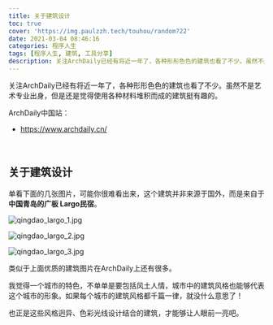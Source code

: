 ```yaml
---
title: 关于建筑设计
toc: true
cover: 'https://img.paulzzh.tech/touhou/random?22'
date: 2021-03-04 08:46:16
categories: 程序人生
tags: [程序人生, 建筑, 工具分享]
description: 关注ArchDaily已经有将近一年了，各种形形色色的建筑也看了不少。虽然不是艺术专业出身，但是还是觉得使用各种材料堆积而成的建筑挺有趣的。
---
```


关注ArchDaily已经有将近一年了，各种形形色色的建筑也看了不少。虽然不是艺术专业出身，但是还是觉得使用各种材料堆积而成的建筑挺有趣的。

ArchDaily中国站：

-   https://www.archdaily.cn/

<br/>

<!--more-->

## **关于建筑设计**

单看下面的几张图片，可能你很难看出来，这个建筑并非来源于国外，而是来自于**中国青岛的广板 Largo民宿**。

![qingdao_largo_1.jpg](https://raw.gitmirror.com/JasonkayZK/blog_static/master/images/qingdao_largo_1.jpg)

![qingdao_largo_2.jpg](https://raw.gitmirror.com/JasonkayZK/blog_static/master/images/qingdao_largo_2.jpg)

![qingdao_largo_3.jpg](https://raw.gitmirror.com/JasonkayZK/blog_static/master/images/qingdao_largo_3.jpg)

类似于上面优质的建筑图片在ArchDaily上还有很多。

我觉得一个城市的特色，不单单是要包括风土人情，城市中的建筑风格也能够代表这个城市的形象。如果每个城市的建筑风格都千篇一律，就没什么意思了！

也正是这些风格迥异、色彩光线设计结合的建筑，才能够让人眼前一亮吧。

<br/>
